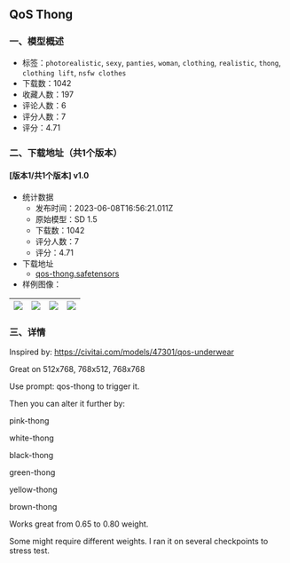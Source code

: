 ## QoS Thong
### 一、模型概述

- 标签：`photorealistic`, `sexy`, `panties`, `woman`, `clothing`, `realistic`, `thong`, `clothing lift`, `nsfw clothes`
- 下载数：1042
- 收藏人数：197
- 评论人数：6
- 评分人数：7
- 评分：4.71

### 二、下载地址（共1个版本）

#### [版本1/共1个版本] v1.0

- 统计数据
  - 发布时间：2023-06-08T16:56:21.011Z
  - 原始模型：SD 1.5
  - 下载数：1042
  - 评分人数：7
  - 评分：4.71
- 下载地址
  - [qos-thong.safetensors](https://civitai.com/api/download/models/91878)
- 样例图像：

| <img src="https://image.civitai.com/xG1nkqKTMzGDvpLrqFT7WA/18d091af-9e75-47b4-a1da-a555f6d300bd/width=450/1075363.jpeg" /> | <img src="https://image.civitai.com/xG1nkqKTMzGDvpLrqFT7WA/468d061b-8554-44de-9439-4a8aa6f03a30/width=450/1075321.jpeg" /> | <img src="https://image.civitai.com/xG1nkqKTMzGDvpLrqFT7WA/8bc98764-0d91-4d13-89b5-1a07edd5bdce/width=450/1075311.jpeg" /> | <img src="https://image.civitai.com/xG1nkqKTMzGDvpLrqFT7WA/b652cc35-c9d5-49a4-aa8f-3264e215fc44/width=450/1075294.jpeg" /> |
| ---- | ---- | ---- | ---- |


### 三、详情
<p>Inspired by: <a target="_blank" rel="ugc" href="https://civitai.com/models/47301/qos-underwear">https://civitai.com/models/47301/qos-underwear</a></p><p></p><p>Great on 512x768, 768x512, 768x768</p><p></p><p>Use prompt: qos-thong to trigger it.</p><p>Then you can alter it further by:</p><p>pink-thong</p><p>white-thong</p><p>black-thong</p><p>green-thong</p><p>yellow-thong</p><p>brown-thong</p><p></p><p>Works great from 0.65 to 0.80 weight.</p><p>Some might require different weights.  I ran it on several checkpoints to stress test.</p><p></p>